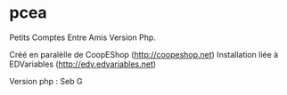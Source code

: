 pcea
====

Petits Comptes Entre Amis
Version Php.

Créé en paralèlle de CoopEShop (http://coopeshop.net)
Installation liée à EDVariables (http://edv.edvariables.net)

Version php : Seb G